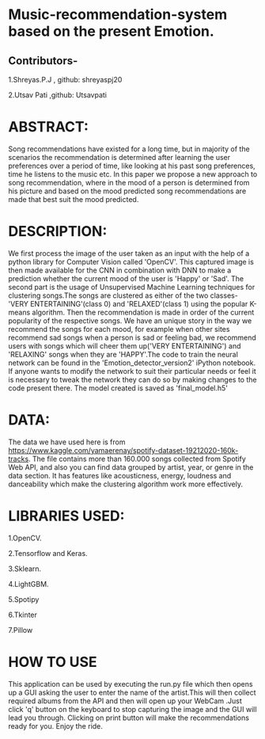 # Music-recommendation-system based on the present Emotion.

## Contributors-

1.Shreyas.P.J , github: shreyaspj20

2.Utsav Pati ,github: Utsavpati

# ABSTRACT:

Song recommendations have existed for a long time, but in majority of the scenarios the recommendation is determined after learning the user preferences over a period of time, like looking at his past song preferences, time he listens to the music etc. In this paper we propose a new approach to song recommendation, where in the mood of a person is determined from his picture and based on the mood predicted song recommendations are made that best suit the mood predicted.

# DESCRIPTION:


We first process the image of the user taken as an input with the help of a python library for Computer Vision called 'OpenCV'. This captured image is then made available for the CNN in combination with DNN to make a prediction whether the current mood of the user is 'Happy' or 'Sad'.
The second part is the usage of Unsupervised Machine Learning techniques for clustering songs.The songs are clustered as either of the two classes-'VERY ENTERTAINING'(class 0) and 'RELAXED'(class 1) using the popular K-means algorithm. Then the recommendation is made in order of the current popularity of the respective songs.
We have an unique story in the way we recommend the songs for each mood, for example when other sites recommend sad songs when a person is sad or feeling bad, we recommend users with songs which will cheer them up('VERY ENTERTAINING') and 'RELAXING' songs when they are 'HAPPY'.The code to train the neural network can be found in the 'Emotion_detector_version2' iPython notebook. If anyone wants to modify the network to suit their particular needs or feel it is necessary to tweak the network they can do so by making changes to the code present there. The model created is saved as 'final_model.h5'


# DATA:
 
 The data we have used here is from https://www.kaggle.com/yamaerenay/spotify-dataset-19212020-160k-tracks.
 The file contains more than 160.000 songs collected from Spotify Web API, and also you can find data grouped by artist, year, or genre in the data section.
 It has features like acousticness, energy, loudness and danceability which make the clustering algorithm work more effectively.
 
 
# LIBRARIES USED:
1.OpenCV.

2.Tensorflow and Keras.

3.Sklearn.

4.LightGBM.

5.Spotipy

6.Tkinter

7.Pillow

# HOW TO USE
This application can be used by executing the run.py file which then opens up a GUI asking the user to enter the name of the artist.This will then collect required albums from the API and then will open up your WebCam .Just click 'q' button on the keyboard to stop capturing the image and the GUI will lead you through. Clicking on print button will make the recommendations ready for you. Enjoy the ride.



